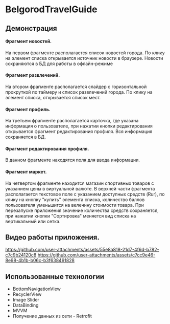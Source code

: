 # BelgorodTravelGuide



## Демонстрация
#### Фрагмент новостей.<br/>
На первом фрагменте располагается список новостей города. По клику на элемент списка открывается источник новости в браузере. Новости сохраняются в БД для работы в офлайн-режиме<br/>


#### Фрагмент развлечений.<br/>
На втором фрагменте располагается слайдер с горизонтальной прокруткой по таймеру и список развлечений города. По клику на элемент списка, открывается список мест.<br/>


#### Фрагмент профиль.<br/>
На третьем фрагменте располагается карточка, где указана информация о пользователе, при нажатии кнопки редактирования открывается фрагмент редактирования профиля. Вся информация сохраняется в БД. 

#### Фрагмент редактирования профиля.<br/>
В данном фрагменте находятся поля для ввода информации.


#### Фрагмент маркет.<br/>
На четвертом фрагменте находится магазин спортивных товаров с указанием цены в виртуальной валюте. В верхней части фрагмента располагается текстовое поле с указанием доступных средств (Rur), по клику на кнопку "купить" элемента списка, количество баллов пользователя уменьшится на велечину стоимости товара. При перезапуске приложения значение количества средств сохраняется, при нажатии кнопки "Сортировка" меняется вид списка на вертикальный или сетка.


## Видео работы приложения.<br/>
https://github.com/user-attachments/assets/55e8a818-21d7-4f6d-b782-c7c9b24120c8
https://github.com/user-attachments/assets/c7cc9e46-8e98-4b1b-b06c-b3f638491828

## Использованные технологии
- BottomNavigationView
- RecyclerView
- Image Slider
- DataBinding
- MVVM
- Получение данных из сети - Retrofit

